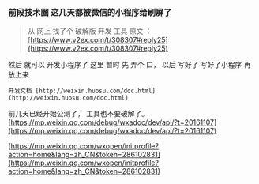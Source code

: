 ###  前段技术圈 这几天都被微信的小程序给刷屏了
 >从 网上 找了个 破解版 开发 工具
 原文 ：[https://www.v2ex.com/t/308307#reply25](https://www.v2ex.com/t/308307#reply25)
 
  然后 就可以 开发小程序了
   这里 暂时 先 弄个 口，  以后  写好了 写好了小程序 再 放上来
   
    开发文档 [http://weixin.huosu.com/doc.html](http://weixin.huosu.com/doc.html)
前几天已经开始公测了， 工具也不要破解了。
[https://mp.weixin.qq.com/debug/wxadoc/dev/api/?t=20161107](https://mp.weixin.qq.com/debug/wxadoc/dev/api/?t=20161107)

 [https://mp.weixin.qq.com/wxopen/initprofile?action=home&lang=zh_CN&token=286102831](https://mp.weixin.qq.com/wxopen/initprofile?action=home&lang=zh_CN&token=286102831)
 
